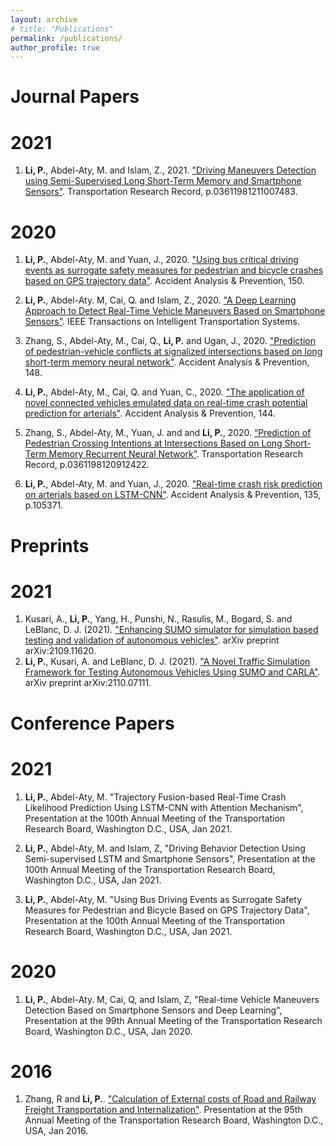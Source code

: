 ```yaml
---
layout: archive
# title: "Publications"
permalink: /publications/
author_profile: true
---
```


<!-- {% if author.googlescholar %}
  You can also find my articles on <u><a href="{{author.googlescholar}}">my Google Scholar profile</a>.</u>
{% endif %}

{% include base_path %}

{% for post in site.publications reversed %}
  {% include archive-single.html %}
{% endfor %} -->

Journal Papers
======
# 2021
1. **Li, P.**, Abdel-Aty, M. and Islam, Z., 2021. ["Driving Maneuvers Detection using Semi-Supervised Long Short-Term Memory and Smartphone Sensors"](https://doi.org/10.1177/03611981211007483). Transportation Research Record, p.03611981211007483.

# 2020
1. **Li, P.**, Abdel-Aty, M. and Yuan, J., 2020. ["Using bus critical driving events as surrogate safety measures for pedestrian and bicycle crashes based on GPS trajectory data"](https://www.researchgate.net/publication/347440659_Using_bus_critical_driving_events_as_surrogate_safety_measures_for_pedestrian_and_bicycle_crashes_based_on_GPS_trajectory_data). Accident Analysis & Prevention, 150.

2. **Li, P.**, Abdel-Aty. M, Cai, Q. and Islam, Z., 2020. ["A Deep Learning Approach to Detect Real-Time Vehicle Maneuvers Based on Smartphone Sensors"](https://ieeexplore.ieee.org/document/9242246?fbclid=IwAR3T9vOiqEQN6lVYAhiHHltG23maOFwcwj98HxUfZni85kPQ9hcXy5vL8HM). IEEE Transactions on Intelligent Transportation Systems.

3. Zhang, S., Abdel-Aty, M., Cai, Q., **Li, P.** and Ugan, J., 2020. ["Prediction of pedestrian-vehicle conflicts at signalized intersections based on long short-term memory neural network"](https://www.sciencedirect.com/science/article/pii/S0001457520316195). Accident Analysis & Prevention, 148.

4. **Li, P.**, Abdel-Aty, M., Cai, Q. and Yuan, C., 2020. ["The application of novel connected vehicles emulated data on real-time crash potential prediction for arterials"](https://www.researchgate.net/publication/342690020_The_application_of_novel_connected_vehicles_emulated_data_on_real-time_crash_potential_prediction_for_arterials). Accident Analysis & Prevention, 144.

5. Zhang, S., Abdel-Aty, M., Yuan, J. and and **Li, P.**, 2020. [“Prediction of Pedestrian Crossing Intentions at Intersections Based on Long Short-Term Memory Recurrent Neural Network”](https://www.researchgate.net/publication/340064956_Prediction_of_Pedestrian_Crossing_Intentions_at_Intersections_Based_on_Long_Short-Term_Memory_Recurrent_Neural_Network). Transportation Research Record, p.0361198120912422.

6. **Li, P.**, Abdel-Aty, M. and Yuan, J., 2020. ["Real-time crash risk prediction on arterials based on LSTM-CNN"](https://www.researchgate.net/publication/337548957_Real-time_crash_risk_prediction_on_arterials_based_on_LSTM-CNN). Accident Analysis & Prevention, 135, p.105371.

Preprints
======
# 2021
1. Kusari, A., **Li, P.**, Yang, H., Punshi, N., Rasulis, M., Bogard, S. and LeBlanc, D. J. (2021). ["Enhancing SUMO simulator for simulation based testing and validation of autonomous vehicles"](https://arxiv.org/pdf/2109.11620.pdf). arXiv preprint arXiv:2109.11620.
2. **Li, P.**, Kusari, A. and LeBlanc, D. J. (2021). ["A Novel Traffic Simulation Framework for Testing Autonomous Vehicles Using SUMO and CARLA"](https://arxiv.org/pdf/2110.07111.pdf). arXiv preprint arXiv:2110.07111.

Conference Papers
======
# 2021
1. **Li, P.**, Abdel-Aty, M. "Trajectory Fusion-based Real-Time Crash Likelihood Prediction Using LSTM-CNN with Attention Mechanism", Presentation at the 100th Annual Meeting of the Transportation Research Board, Washington D.C., USA, Jan 2021.

2. **Li, P.**, Abdel-Aty, M. and Islam, Z, "Driving Behavior Detection Using Semi-supervised LSTM and Smartphone Sensors", Presentation at the 100th Annual Meeting of the Transportation Research Board, Washington D.C., USA, Jan 2021.

3. **Li, P.**, Abdel-Aty, M. "Using Bus Driving Events as Surrogate Safety Measures for Pedestrian and Bicycle Based on GPS Trajectory Data", Presentation at the 100th Annual Meeting of the Transportation Research Board, Washington D.C., USA, Jan 2021.

# 2020
1. **Li, P.**, Abdel-Aty. M, Cai, Q, and Islam, Z, "Real-time Vehicle Maneuvers Detection Based on Smartphone Sensors and Deep Learning", Presentation at the 99th Annual Meeting of the Transportation Research Board, Washington D.C., USA, Jan 2020.

# 2016
1. Zhang, R and **Li, P.**. ["Calculation of External costs of Road and Railway Freight Transportation and Internalization"](https://www.researchgate.net/profile/Pei_Li28/publication/308064025_Calculation_of_External_costs_of_Road_and_Railway_Freight_Transportation_and_Internalization/links/57d8aa9108ae5f03b498611d/Calculation-of-External-costs-of-Road-and-Railway-Freight-Transportation-and-Internalization.pdf). Presentation at the 95th Annual Meeting of the Transportation Research
Board, Washington D.C., USA, Jan 2016.
